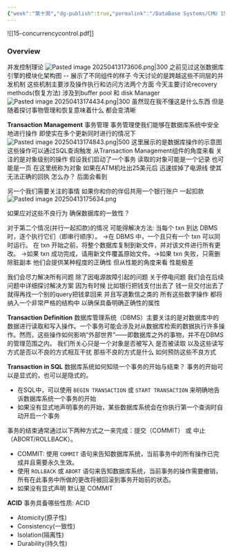 ```yaml
---
{"week":"第十周","dg-publish":true,"permalink":"/DataBase Systems/CMU 15-445：Database Systems/Lecture 15 Concurrency Control Theory/","dgPassFrontmatter":true,"noteIcon":"","created":"2025-04-11T15:33:49.723+08:00","updated":"2025-04-13T19:27:23.412+08:00"}
---
```


![[15-concurrencycontrol.pdf]]

### Overview
并发控制理论
![Pasted image 20250413173606.png|300](/img/user/accessory/Pasted%20image%2020250413173606.png)
之前见过这张数据库引擎的模块化架构图 -- 展示了不同组件的样子
今天讨论的是跨越这些不同层的并发机制 这些机制主要涉及操作执行和访问方法两个方面
今天主要讨论recovery methods(恢复方法) 涉及到buffer pool 和 disk Manager
![Pasted image 20250413174434.png|300](/img/user/accessory/Pasted%20image%2020250413174434.png)
虽然现在我不懂这是什么东西 但是随着探讨事物管理和恢复意味着什么 都会变清晰

**Transaction Management**
事务管理
事务管理使我们能够在数据库系统中安全地进行操作 即使实在多个更新同时进行的情况下
![Pasted image 20250413174843.png|500](/img/user/accessory/Pasted%20image%2020250413174843.png)
这里展示的是数据库操作的示意图 这些操作可以通过SQL查询触发
从Transaction Management组件的角度来看 关注的是对象级别的操作
假设我们启动了一个事务 读取的对象可能是一个记录 也可能是一页 在这里统称为对象
如果在ATM机吐出25美元后 迅速拔掉了电源线 使其无法正确的回执
怎么办？ 后面会看到

另一个我们需要关注的事情
如果你和你的伴侣共用一个银行账户 一起扣款 
![Pasted image 20250413175634.png](/img/user/accessory/Pasted%20image%2020250413175634.png)

如果应对这些不良行为 确保数据库的一致性？

对于第二个情况(并行一起扣款)的情况 可能得解决方法:
当每个 txn 到达 DBMS 时，逐个执行它们（即串行顺序）。
→在 DBMS 中，一个且只有一个 txn 可以同时运行。
在 txn 开始之前，将整个数据库复制到新文件，并对该文件进行所有更改。
→如果 txn 成功完成，请用新文件覆盖原始文件。→如果 txn 失败，只需删除脏副本
他们会提供某种程度的正确性 但从性能的角度来看 性能极差


我们会尽力解决所有问题 除了因电源故障引起的问题 关于停电问题 我们会在后续问题中详细探讨解决方案
因为有时候 比如银行把钱支付出去了 钱一旦交付出去了 就得再找一个别的query把钱拿回来 并且写道歉信之类的  所有这些数字操作 都将纳入一个非常严格的结构中 以确保具备明确正确性的属性

**Transaction Definition**
数据库管理系统（DBMS）主要关注的是对数据库中的数据进行读取和写入操作。一个事务可能会涉及对从数据库检索的数据执行许多操作。然而，这些操作如何影响“外部世界”——即数据库之外的事物，并不在DBMS的管理范围之内。
我们所关心只是一个对象是否被写入 是否被读取 以及这些读写方式是否以不良的方式相互干扰 那些不良的方式是什么 如何预防这些不良方式

**Transaction in SQL**
数据库系统如何知晓一个事务的开始与结束？
事务的开始可以是显式的，也可以是隐式的。
- 在SQL中，可以使用 `BEGIN TRANSACTION` 或 `START TRANSACTION` 来明确地告诉数据库系统一个事务的开始
- 如果没有显式地声明事务的开始，某些数据库系统会在你执行第一个查询时自动开启一个事务

事务的结束通常通过以下两种方式之一来完成：提交（COMMIT） 或 中止（ABORT/ROLLBACK）。
- COMMIT: 使用 `COMMIT` 语句来告知数据库系统，当前事务中的所有操作已完成并且需要永久生效。
- 使用 `ROLLBACK` 或 `ABORT` 语句来告知数据库系统，当前事务的操作需要撤销，所有在此事务中所做的更改将被回滚到事务开始前的状态。
- 如果没有显式声明 默认是 COMMIT

**ACID**
事务具备哪些性质: ACID
- Atomicity(原子性)
- Consistency(一致性)
- Isolation(隔离性)
- Durability(持久性)
